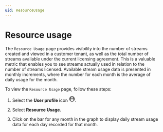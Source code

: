 ```yaml
---
uid: ResourceUsage
---
```


# Resource usage

The `Resource Usage` page provides visibility into the number of streams created and viewed in a customer tenant, as well as the total number of streams available under the current licensing agreement. This is a valuable metric that enables you to see streams actually used in relation to the number of streams licensed. Available stream usage data is presented in monthly increments, where the number for each month is the average of daily usage for the month.

To view the `Resource Usage` page, follow these steps:

1. Select the **User profile** icon ![Card view](images/profile-icon.png).

1. Select **Resource Usage**.

1.  Click on the bar for any month in the graph to display daily stream usage data for each day recorded for that month.
